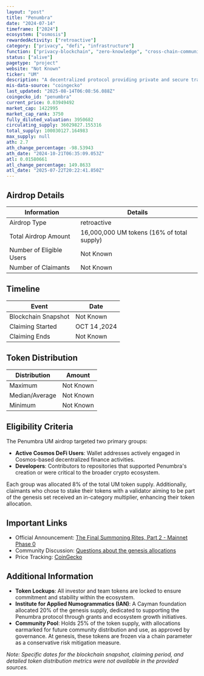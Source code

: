 ```yaml
---
layout: "post"
title: "Penumbra"
date: "2024-07-14"
timeframe: ["2024"]
ecosystem: ["osmosis"]
rewardedActivity: ["retroactive"]
category: ["privacy", "defi", "infrastructure"]
function: ["privacy-blockchain", "zero-knowledge", "cross-chain-communication", "decentralized-finance", "smart-contract-platform"]
status: ["alive"]
pagetype: "project"
website: "Not Known"
ticker: "UM"
description: "A decentralized protocol providing private and secure transactions within the Cosmos ecosystem."
mis-data-source: "coingecko"
last_updated: "2025-08-14T06:08:56.088Z"
coingecko_id: "penumbra"
current_price: 0.03949492
market_cap: 1422995
market_cap_rank: 3750
fully_diluted_valuation: 3950682
circulating_supply: 36029827.155316
total_supply: 100030127.164983
max_supply: null
ath: 2.7
ath_change_percentage: -98.53943
ath_date: "2024-10-21T06:35:09.053Z"
atl: 0.01580661
atl_change_percentage: 149.8633
atl_date: "2025-07-22T20:22:41.850Z"
---
```


## Airdrop Details

| Information              | Details                                    |
| ------------------------ | ------------------------------------------ |
| Airdrop Type             | retroactive                                |
| Total Airdrop Amount     | 16,000,000 UM tokens (16% of total supply) |
| Number of Eligible Users | Not Known                                  |
| Number of Claimants      | Not Known                                  |

## Timeline

| Event               | Date         |
| ------------------- | ------------ |
| Blockchain Snapshot | Not Known    |
| Claiming Started    | OCT 14 ,2024 |
| Claiming Ends       | Not Known    |

## Token Distribution

| Distribution   | Amount    |
| -------------- | --------- |
| Maximum        | Not Known |
| Median/Average | Not Known |
| Minimum        | Not Known |

## Eligibility Criteria

The Penumbra UM airdrop targeted two primary groups:

- **Active Cosmos DeFi Users**: Wallet addresses actively engaged in Cosmos-based decentralized finance activities.
- **Developers**: Contributors to repositories that supported Penumbra's creation or were critical to the broader crypto ecosystem.

Each group was allocated 8% of the total UM token supply. Additionally, claimants who chose to stake their tokens with a validator aiming to be part of the genesis set received an in-category multiplier, enhancing their token allocation.

## Important Links

- Official Announcement: [The Final Summoning Rites, Part 2 - Mainnet Phase 0](https://forum.penumbra.zone/t/the-final-summoning-rites-part-2-mainnet-phase-0/32)
- Community Discussion: [Questions about the genesis allocations](https://forum.penumbra.zone/t/questions-about-the-genesis-allocations/67)
- Price Tracking: [CoinGecko](https://www.coingecko.com/en/coins/penumbra)

## Additional Information

- **Token Lockups**: All investor and team tokens are locked to ensure commitment and stability within the ecosystem.
- **Institute for Applied Numogrammatics (IAN)**: A Cayman foundation allocated 20% of the genesis supply, dedicated to supporting the Penumbra protocol through grants and ecosystem growth initiatives.
- **Community Pool**: Holds 25% of the token supply, with allocations earmarked for future community distribution and use, as approved by governance. At genesis, these tokens are frozen via a chain parameter as a conservative risk mitigation measure.

_Note: Specific dates for the blockchain snapshot, claiming period, and detailed token distribution metrics were not available in the provided sources._